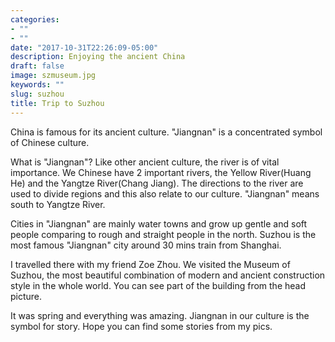 ```yaml
---
categories:
- ""
- ""
date: "2017-10-31T22:26:09-05:00"
description: Enjoying the ancient China
draft: false
image: szmuseum.jpg
keywords: ""
slug: suzhou
title: Trip to Suzhou
---
```

China is famous for its ancient culture. "Jiangnan" is a concentrated symbol of Chinese culture. 

What is "Jiangnan"? 
Like other ancient culture, the river is of vital importance. We Chinese have 2 important rivers, the Yellow River(Huang He) and the Yangtze River(Chang Jiang). The directions to the river are used to divide regions and this also relate to our culture. "Jiangnan" means south to Yangtze River. 

Cities in "Jiangnan" are mainly water towns and grow up gentle and soft people comparing to rough and straight people in the north. Suzhou is the most famous "Jiangnan" city around 30 mins train from Shanghai. 

I travelled there with my friend Zoe Zhou. We visited the Museum of Suzhou, the most beautiful combination of modern and ancient construction style in the whole world. You can see part of the building from the head picture. 

It was spring and everything was amazing. 
Jiangnan in our culture is the symbol for story. Hope you can find some stories from my pics.

